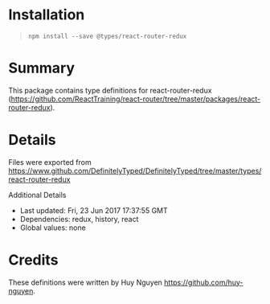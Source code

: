 # Installation
> `npm install --save @types/react-router-redux`

# Summary
This package contains type definitions for react-router-redux (https://github.com/ReactTraining/react-router/tree/master/packages/react-router-redux).

# Details
Files were exported from https://www.github.com/DefinitelyTyped/DefinitelyTyped/tree/master/types/react-router-redux

Additional Details
 * Last updated: Fri, 23 Jun 2017 17:37:55 GMT
 * Dependencies: redux, history, react
 * Global values: none

# Credits
These definitions were written by Huy Nguyen <https://github.com/huy-nguyen>.
